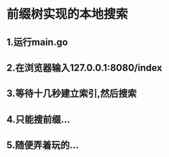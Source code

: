 # 前缀树实现的本地搜索

## 1.运行main.go

## 2.在浏览器输入127.0.0.1:8080/index

## 3.等待十几秒建立索引,然后搜索

## 4.只能搜前缀...

## 5.随便弄着玩的...
